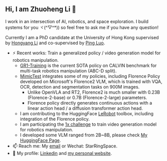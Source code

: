 ## Hi, I am Zhuoheng Li 👋

I work in an intersection of AI, robotics, and space exploration. I build systems for you ヾ(^▽^*)) so feel free to ask me if you have any question!

Currently I am a PhD candidate at the University of Hong Kong supervised by [Hongyang Li](https://scholar.google.com.hk/citations?user=Hfrih1EAAAAJ&hl=en) and co-supervised by [Ping Luo](https://scholar.google.com.hk/citations?user=aXdjxb4AAAAJ&hl=en). 

- ⚡ Recent works: Train a generalized policy / video generation model for robotics manipulation.
    -  [GR1-Training](https://github.com/EDiRobotics/GR1-Training) is the current SOTA policy on CALVIN benchmark for multi-task robotics manipulation (ABC-D split).
    -  [MimicTest](https://github.com/EDiRobotics/mimictest) integrates some of my policies, including Florence Policy developed on Microsoft's Florence2 VLM, which is trained with VQA, OCR, detection and segmentation tasks on 900M images.
        - Unlike OpenVLA and RT2, Florence2 is much smaller with 0.23B (Florence-2-base) or 0.7B (Florence-2-large) parameters.
        - Florence policy directly generates continuous actions with a linear action head / a diffusion transformer action head.
    - I am contributing to the HuggingFace [LeRobot](https://github.com/huggingface/lerobot) toolbox, including integration of the Florence policy.
    - I am participating the [1x challenge](https://github.com/1x-technologies/1xgpt) to train video generation model for robotics manipulation.
    - I developed some VLM ranged from 2B~8B, please check [My HuggingFace Page](https://huggingface.co/StarCycle).
- 📫 Reach me: My [email](zhuohengli@foxmail.com) or Wechat: StarRingSpace.
- 🌱 My profile: [Linkedin](https://www.linkedin.com/in/lizhuoheng/) and [my personal website](https://www.still-under-development.com/in/lizhuoheng/).

<!--
**StarCycle/StarCycle** is a ✨ _special_ ✨ repository because its `README.md` (this file) appears on your GitHub profile.

Here are some ideas to get you started:

- 🔭 I’m currently working on ...
- 🌱 I’m currently learning ...
- 👯 I’m looking to collaborate on ...
- 🤔 I’m looking for help with ...
- 💬 Ask me about ...
- 📫 How to reach me: ...
- 😄 Pronouns: ...
- ⚡ Fun fact: ...
-->
